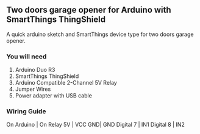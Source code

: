 ## Two doors garage opener for Arduino with SmartThings ThingShield

A quick arduino sketch and SmartThings device type for two doors garage opener.

### You will need

1. Arduino Duo R3
2. SmartThings ThingShield
3. Arduino Compatible 2-Channel 5V Relay
4. Jumper Wires
5. Power adapter with USB cable


### Wiring Guide

On Arduino | On Relay
5V | VCC
GND| GND
Digital 7 | IN1
Digital 8 | IN2
